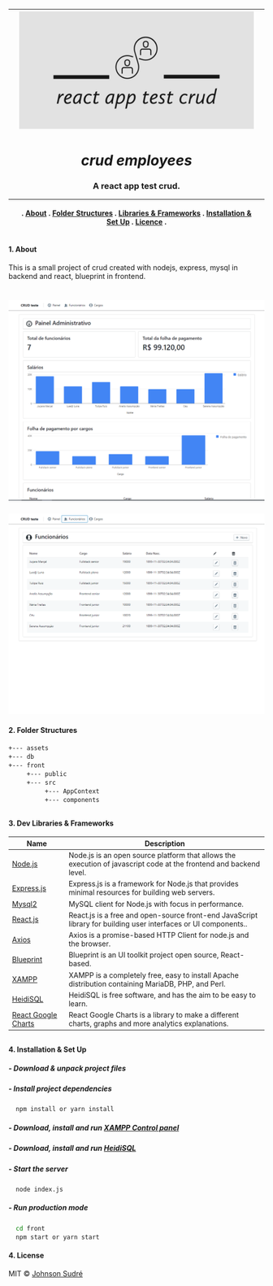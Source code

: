 |     | ![Caption](./assets/logo.jpeg) |     |
| --- | :----------------------------: | --: |

<h1 align="center"><i>crud employees</i></h1>
<h3 align="center">A react app test crud.</h3>

|     | <p> . [About](#about) . [Folder Structures](#folder-structures) . [Libraries & Frameworks](#libraries-frameworks) . [Installation & Set Up](#installation-setup) . [Licence](#licence) . </p> |     |
| --- | :-------------------------------------------------------------------------------------------------------------------------------------------------------------------------------------------: | --: |

#### 1. About

This is a small project of crud created with nodejs, express, mysql in backend and react, blueprint in frontend.

# ![](./assets/screen-panel.png)

![](./assets/screen-employees.png)

#### 2. Folder Structures

```bash
+--- assets
+--- db
+--- front
     +--- public
     +--- src
          +--- AppContext
          +--- components
```

##

#### 3. Dev Libraries & Frameworks

| Name                                                    | Description                                                                                                        |
| ------------------------------------------------------- | ------------------------------------------------------------------------------------------------------------------ |
| [Node.js](https://nodejs.org/)                          | Node.js is an open source platform that allows the execution of javascript code at the frontend and backend level. |
| [Express.js](https://expressjs.com/pt-br/)              | Express.js is a framework for Node.js that provides minimal resources for building web servers.                    |
| [Mysql2](https://github.com/sidorares/node-mysql2)      | MySQL client for Node.js with focus in performance.                                                                |
| [React.js](https://reactjs.org/)                        | React.js is a free and open-source front-end JavaScript library for building user interfaces or UI components..    |
| [Axios](https://axios-http.com/)                        | Axios is a promise-based HTTP Client for node.js and the browser.                                                  |
| [Blueprint](https://blueprintjs.com/)                   | Blueprint is an UI toolkit project open source, React-based.                                                       |
| [XAMPP](https://xampp.com/)                             | XAMPP is a completely free, easy to install Apache distribution containing MariaDB, PHP, and Perl.                 |
| [HeidiSQL](https://www.heidisql.com/)                   | HeidiSQL is free software, and has the aim to be easy to learn.                                                    |
| [React Google Charts](https://react-google-charts.com/) | React Google Charts is a library to make a different charts, graphs and more analytics explanations.               |

##

#### 4. Installation & Set Up

##### - Download & unpack project files

##### - Install project dependencies

```bash
  npm install or yarn install
```

##### - Download, install and run [XAMPP Control panel](https://www.apachefriends.org//)

##### - Download, install and run [HeidiSQL](https://www.heidisql.com/)

##### - Start the server

```bash
  node index.js
```

##### - Run production mode

```bash
  cd front
  npm start or yarn start
```

#### 4. License

MIT © [Johnson Sudré](https://github.com/johnsonsudre)
